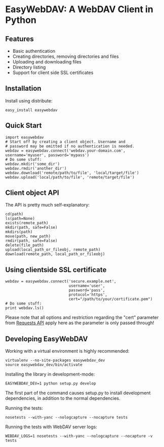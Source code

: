 EasyWebDAV: A WebDAV Client in Python
=====================================

Features
--------

* Basic authentication
* Creating directories, removing directories and files
* Uploading and downloading files
* Directory listing
* Support for client side SSL certificates

Installation
------------

Install using distribute:

    easy_install easywebdav

Quick Start
-----------

    import easywebdav
    # Start off by creating a client object. Username and
    # password may be omitted if no authentication is needed.
    webdav = easywebdav.connect('webdav.your-domain.com', username='myuser', password='mypass')
    # Do some stuff:
    webdav.mkdir('some_dir')
    webdav.rmdir('another_dir')
    webdav.download('remote/path/to/file', 'local/target/file')
    webdav.upload('local/path/to/file', 'remote/target/file')

Client object API
-----------------

The API is pretty much self-explanatory:

    cd(path)
    ls(path=None)
    exists(remote_path)
    mkdir(path, safe=False)
    mkdirs(path)
    move(path, new_path)
    rmdir(path, safe=False)
    delete(file_path)
    upload(local_path_or_fileobj, remote_path)
    download(remote_path, local_path_or_fileobj)

Using clientside SSL certificate
--------------------------------

    webdav = easywebdav.connect('secure.example.net',
                                username='user',
                                password='pass',
                                protocol='https',
                                cert="/path/to/your/certificate.pem")
    # Do some stuff:
    print webdav.ls()

Please note that all options and restriction regarding the "cert" parameter from
[Requests API](http://docs.python-requests.org/en/latest/api/) apply here as the parameter is only passed through!

Developing EasyWebDAV
---------------------

Working with a virtual environment is highly recommended:

    virtualenv --no-site-packages easywebdav_dev
    source easywebdav_dev/bin/activate

Installing the library in development-mode:

    EASYWEBDAV_DEV=1 python setup.py develop

The first part of the command causes setup.py to install development dependencies, in addition to the normal dependencies.

Running the tests:

    nosetests --with-yanc --nologcapture --nocapture tests

Running the tests with WebDAV server logs:

    WEBDAV_LOGS=1 nosetests --with-yanc --nologcapture --nocapture -v tests
